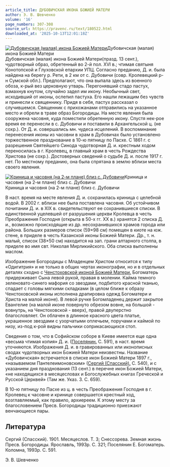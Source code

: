 ```yaml
---
article_title: ДУБОВИЧСКАЯ ИКОНА БОЖИЕЙ МАТЕРИ
author: Э. В. Шевченко
volume: '16'
page_numbers: 307-308
source_url: https://pravenc.ru/text/180522.html
downloaded_at: '2025-10-13T12:01:18Z'
---
```


[![Дубовичская (малая) икона Божией Матери](https://pravenc.ru/data/017/487/1234/i200.jpg "Кликните для увеличения картинки")](https://pravenc.ru/data/017/487/1234/i400.jpg)Дубовичская (малая) икона Божией Матери  
Дубовичская (малая) икона Божией Матери(празд. 13 сент.), чудотворный образ, обретенный во 2-й пол. XVI в.; чтимая святыня Конотопской и Глуховской епархии УПЦ. Согласно преданию, Д. и. была найдена на берегу р. Рети, в 2 км от с. Дубовичи (совр. Кролевецкий р-н Сумской обл.). Предполагают, что она выпала здесь из военного обоза, к-рый вез церковную утварь. Перегонявший стадо пастух, взмахнув кнутом, случайно задел им икону. Необычный свет, исходивший от иконы, ослепил пастуха. Его нашли лежащим без чувств и принесли к священнику. Придя в себя, пастух рассказал о случившемся. Священник с прихожанами отправились на указанное место и обрели в траве образ Богородицы. На месте явления была сооружена часовня, куда поместили обретенную икону. Спустя нек-рое время ее перенесли в с. Дубовичи и поставили в Архангельской ц. (не сохр.). От Д. и. совершались мн. чудеса исцелений. В воспоминание перенесения иконы из часовни в храм в Дубовичах было установлено торжественное празднование в 10-ю пятницу по Пасхе. С 1861 г. с разрешения Святейшего Синода чудотворная Д. и. крестным ходом переносилась в г. Кролевец, в главный храм в честь Рождества Христова (не сохр.). Достоверных сведений о судьбе Д. и. после 1917 г. нет. По местному преданию, она была спрятана в землю вблизи места своего явления.

[![Криница и часовня (на 2-м плане) близ с. Дубовичи](https://pravenc.ru/data/922/486/1234/i200.jpg "Кликните для увеличения картинки")](https://pravenc.ru/data/922/486/1234/i400.jpg)Криница и часовня (на 2-м плане) близ с. Дубовичи  
Криница и часовня (на 2-м плане) близ с. Дубовичи

В наст. время на месте явления Д. и. сохранилась криница с целебной водой. В 2002 г. вблизи нее была поставлена часовня. Об устойчивом почитании Д. и. в XIX в. свидетельствуют ее сохранившиеся списки. В единственной уцелевшей от разрушения церкви Кролевца в честь Преображения Господня (открыта в 50-х гг. XX в.) хранятся 2 списка Д. и., возможно происходящие из др. несохранившихся храмов города или района. Больших размеров список (59×98 см) помещен в киоте на юж. стене, в приделе в честь Казанской иконы Божией Матери. Др., т. н. малый, список (38×50 см) находится на зап. грани алтарного столпа, в приделе во имя свт. Николая Мирликийского. Оба списка выполнены маслом.

Изображение Богородицы с Младенцем Христом относится к типу «Одигитрия» и не только в общих чертах иконографии, но и в отдельных деталях сходно с [Ченстоховской иконой Божией Матери.](<https://pravenc.ru/text/Ченстоховской иконой Божией Матери .html>) Богоматерь придерживает Сына левой рукой, правая в молении. Кайма темного зеленовато-синего мафория со звездами, подбитого красной тканью, спадает с головы мягкими складками (в целом ближе к образу Ченстоховской иконы исполнена драпировка одежд Богоматери и Христа на малой иконе). В левой ручке Богомладенец держит закрытое Евангелие (на малой иконе повернуто обрезом вовне, на большой - вовнутрь, на Ченстоховской - вверх), правой двуперстно благословляет. Он облачен в длинное красного цвета платье, украшенное звездами с узорчатыми оплечьем, поручами и каймой по низу, из-под к-рой видны пальчики соприкасающихся стоп.

Сведения о том, что в Софийском соборе в Киеве имеется еще одна «весьма чтимая копия» Д. и. ([Поселянин.](<https://pravenc.ru/text/Поселянин .html>) С. 591), в наст. время уточняются. Изображения Д. и. в гравированных или иконописных сводах чудотворных икон Божией Матери неизвестны. Название «Дубовичская» встречается в списке икон Божией Матери 1897 г., «называемом Пантелеимоновским» ([Сергий (Спасский).](<https://pravenc.ru/text/Сергий (Спасский) .html>) С. 540), и с указанием дня празднования (13 сент.) в перечне икон Божией Матери, «не находящихся в месяцесловах и Богослужебных книгах Греческой и Русской Церквей» (Там же. Указ. 3. С. 659).

В 10-ю пятницу по Пасхе из ц. в честь Преображения Господня в г. Кролевец к часовне и кринице совершается крестный ход, возглавляемый, как правило, архиереем. К этому месту за благословением Пресв. Богородицы традиционно приезжают венчающиеся пары.

## Литература

Сергий (Спасский). 1901. Месяцеслов. Т. 3; Снессорева. Земная жизнь Пресв. Богородицы. Ярославль, 1993р. С. 321; Поселянин Е. Богоматерь. Коломна, 1993р. С. 591.

Э. В. Шевченко
